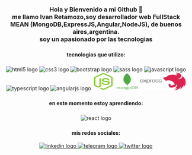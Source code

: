 <h3 align="center">Hola y Bienvenido  a mi Github 👋<br>me llamo Ivan Retamozo,soy desarrollador web FullStack MEAN (MongoDB,ExpressJS,Angular,NodeJS), de buenos aires,argentina.<br>soy un apasionado por las tecnologias</h3>

###

<h4 align="center">tecnologias que utilizo:</h4>

###

<div align="center">
  <img src="https://cdn.jsdelivr.net/gh/devicons/devicon/icons/html5/html5-plain.svg" height="48" width="60" alt="html5 logo"  />
  <img src="https://cdn.jsdelivr.net/gh/devicons/devicon/icons/css3/css3-plain.svg" height="48" width="60" alt="css3 logo"  />
  <img src="https://cdn.jsdelivr.net/gh/devicons/devicon/icons/bootstrap/bootstrap-plain.svg" height="48" width="60" alt="bootstrap logo"  />
  <img src="https://cdn.jsdelivr.net/gh/devicons/devicon/icons/sass/sass-original.svg" height="48" width="60" alt="sass logo"  />
  <img src="https://cdn.jsdelivr.net/gh/devicons/devicon/icons/javascript/javascript-plain.svg" height="48" width="60" alt="javascript logo"  />
  <img src="https://cdn.jsdelivr.net/gh/devicons/devicon/icons/typescript/typescript-plain.svg" height="48" width="60" alt="typescript logo"  />
  <img src="https://cdn.jsdelivr.net/gh/devicons/devicon/icons/angularjs/angularjs-plain.svg" height="48" width="60" alt="angularjs logo"  />
  <img src="https://github.com/devicons/devicon/blob/v2.15.1/icons/nodejs/nodejs-plain.svg" height="48" width="60" alt="node logo"  />
  <img src="https://github.com/devicons/devicon/blob/v2.15.1/icons/mongodb/mongodb-plain-wordmark.svg" height="48" width="60" alt="mongodb logo"  />
  <img src="https://github.com/devicons/devicon/blob/v2.15.1/icons/express/express-original-wordmark.svg" height="48" width="60" alt="express logo"  />
  <img src="https://github.com/devicons/devicon/blob/v2.15.1/icons/nestjs/nestjs-plain.svg" height="48" width="60" alt="nestjs logo"  />
 
  
</div>

###

<h4 align="center">en este momento estoy aprendiendo:</h4>

###

<div align="center">
  <img src="https://cdn.jsdelivr.net/gh/devicons/devicon/icons/react/react-original.svg" height="48" width="60" alt="react logo"  />
</div>

###

<h4 align="center">mis redes sociales:</h4>

 <div align="center">

  <a href="https://www.linkedin.com/in/ivanretamozodev/" target="_blank">
    <img src="https://img.shields.io/static/v1?message=LinkedIn&logo=linkedin&label=&color=0077B5&logoColor=white&labelColor=&style=for-the-badge" height="40" alt="linkedin logo"  />
  </a>
  <a href="https://t.me/ivanretamozodev" target="_blank">
    <img src="https://img.shields.io/static/v1?message=Telegram&logo=telegram&label=&color=2CA5E0&logoColor=white&labelColor=&style=for-the-badge" height="40" alt="telegram logo"  />
  </a>
  <a href="https://twitter.com/ivanretamozodev" target="_blank">
    <img src="https://img.shields.io/static/v1?message=Twitter&logo=twitter&label=&color=1DA1F2&logoColor=white&labelColor=&style=for-the-badge" height="40" alt="twitter logo"  />
  </a>
</div>

###
